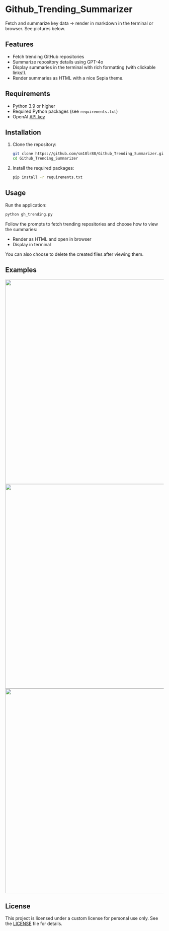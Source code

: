 # Github_Trending_Summarizer

Fetch and summarize key data -> render in markdown in the terminal or browser. See pictures below.

## Features

- Fetch trending GitHub repositories
- Summarize repository details using GPT-4o
- Display summaries in the terminal with rich formatting (with clickable links!).
- Render summaries as HTML with a nice Sepia theme.

## Requirements

- Python 3.9 or higher
- Required Python packages (see `requirements.txt`)
- OpenAI [API key](https://platform.openai.com/login?launch)

## Installation

1. Clone the repository:
    ```bash
    git clone https://github.com/sm18lr88/Github_Trending_Summarizer.git
    cd Github_Trending_Summarizer
    ```

2. Install the required packages:
    ```bash
    pip install -r requirements.txt
    ```

## Usage

Run the application:
```bash
python gh_trending.py
```

Follow the prompts to fetch trending repositories and choose how to view the summaries:
- Render as HTML and open in browser
- Display in terminal

You can also choose to delete the created files after viewing them.

## Examples

<image src='https://github.com/sm18lr88/Github_Trending_Summarizer/assets/64564447/7ac60372-9453-4f39-80f3-814520f6959f' width='650'>

<image src='https://github.com/sm18lr88/Github_Trending_Summarizer/assets/64564447/302895ae-7ef0-48e3-930a-620a56c2788e' width='650'>

<image src='https://github.com/sm18lr88/Github_Trending_Summarizer/assets/64564447/f6c07204-950d-47e7-bcf4-cdd38b0c58e2' width='650'>


## License

This project is licensed under a custom license for personal use only. See the [LICENSE](LICENSE) file for details.
